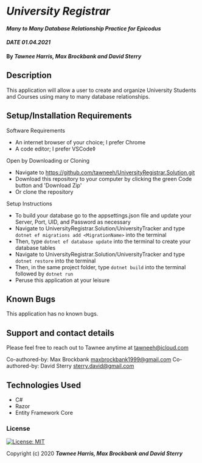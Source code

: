 # _University Registrar_

#### _Many to Many Database Relationship Practice for Epicodus_ 
#### _DATE 01.04.2021_

#### By _**Tawnee Harris, Max Brockbank and David Sterry**_

## Description

This application will allow a user to create and organize University Students and Courses using many to many database relationships.

## Setup/Installation Requirements

Software Requirements
* An internet browser of your choice; I prefer Chrome
* A code editor; I prefer VSCode◊

Open by Downloading or Cloning
* Navigate to <https://github.com/tawneeh/UniversityRegistrar.Solution.git>
* Download this repository to your computer by clicking the green Code button and 'Download Zip'
* Or clone the repository

Setup Instructions
* To build your database go to the appsettings.json file and update your Server, Port, UID, and Password as necessary
* Navigate to UniversityRegistrar.Solution/UniversityTracker and type `dotnet ef migrations add <MigrationName>` into the terminal
* Then, type `dotnet ef database update` into the terminal to create your database tables
* Navigate to UniversityRegistrar.Solution/UniversityTracker and type `dotnet restore` into the terminal
* Then, in the same project folder, type `dotnet build` into the terminal followed by `dotnet run`
* Peruse this application at your leisure

## Known Bugs

This application has no known bugs. 

## Support and contact details

Please feel free to reach out to Tawnee anytime at <tawneeh@icloud.com>

Co-authored-by: Max Brockbank <maxbrockbank1999@gmail.com>
Co-authored-by: David Sterry <sterry.david@gmail.com>

## Technologies Used

* C#
* Razor
* Entity Framework Core

### License

[![License: MIT](https://img.shields.io/badge/License-MIT-yellow.svg)](https://opensource.org/licenses/MIT)

Copyright (c) 2020 **_Tawnee Harris, Max Brockbank and David Sterry_**